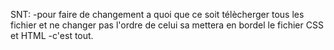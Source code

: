 SNT:
-pour faire de changement a quoi que ce soit télècherger tous les fichier et ne changer pas l'ordre de celui sa mettera en bordel le fichier CSS et HTML
-c'est tout.

